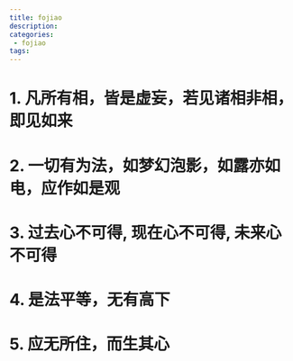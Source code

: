 ```yaml
---
title: fojiao
description:
categories:
 - fojiao
tags:
---
```


# 1. 凡所有相，皆是虚妄，若见诸相非相，即见如来

# 2. 一切有为法，如梦幻泡影，如露亦如电，应作如是观

# 3. 过去心不可得, 现在心不可得, 未来心不可得

# 4. 是法平等，无有高下

# 5. 应无所住，而生其心